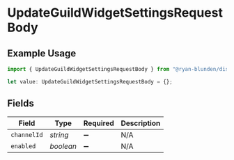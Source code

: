 # UpdateGuildWidgetSettingsRequestBody

## Example Usage

```typescript
import { UpdateGuildWidgetSettingsRequestBody } from "@ryan-blunden/discord/models/operations";

let value: UpdateGuildWidgetSettingsRequestBody = {};
```

## Fields

| Field              | Type               | Required           | Description        |
| ------------------ | ------------------ | ------------------ | ------------------ |
| `channelId`        | *string*           | :heavy_minus_sign: | N/A                |
| `enabled`          | *boolean*          | :heavy_minus_sign: | N/A                |